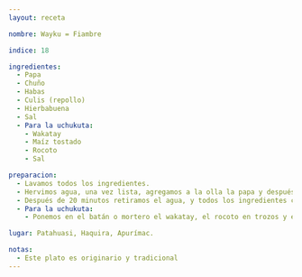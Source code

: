 ```yaml
---
layout: receta

nombre: Wayku = Fiambre

indice: 18

ingredientes:
  - Papa
  - Chuño
  - Habas
  - Culis (repollo) 
  - Hierbabuena
  - Sal
  - Para la uchukuta:
    - Wakatay
    - Maíz tostado
    - Rocoto
    - Sal

preparacion:
  - Lavamos todos los ingredientes.
  - Hervimos agua, una vez lista, agregamos a la olla la papa y después habas, culis y hierbabuena; y finalmente el chuño.
  - Después de 20 minutos retiramos el agua, y todos los ingredientes cocidos se ponen al kipuri (manta) y listo.
  - Para la uchukuta:
    - Ponemos en el batán o mortero el wakatay, el rocoto en trozos y el maíz tostado, empezamos a moler los ingredientes, durante este proceso de le incrementa agua y sal al gusto.

lugar: Patahuasi, Haquira, Apurímac.

notas:
  - Este plato es originario y tradicional
---
```

